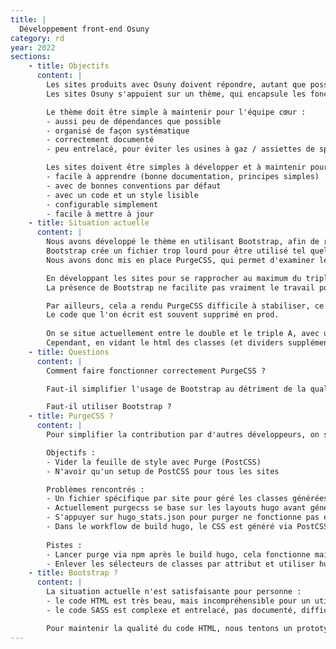 ```yaml
---
title: |
  Développement front-end Osuny
category: rd
year: 2022
sections:
    - title: Objectifs
      content: |
        Les sites produits avec Osuny doivent répondre, autant que possible, aux critères énoncés dans l'article [Qualité frontend : à la recherche du AAA](https://lab.noesya.coop/2022/qualite-front).
        Les sites Osuny s'appuient sur un thème, qui encapsule les fonctionnalités et les bonnes pratiques d'accessibilité et d'éco-conception.

        Le thème doit être simple à maintenir pour l'équipe cœur :
        - aussi peu de dépendances que possible 
        - organisé de façon systématique
        - correctement documenté
        - peu entrelacé, pour éviter les usines à gaz / assiettes de spaghetti

        Les sites doivent être simples à développer et à maintenir pour toute la communauté :
        - facile à apprendre (bonne documentation, principes simples)
        - avec de bonnes conventions par défaut
        - avec un code et un style lisible
        - configurable simplement
        - facile à mettre à jour
    - title: Situation actuelle
      content: |
        Nous avons développé le thème en utilisant Bootstrap, afin de rendre l'adoption facile.
        Bootstrap crée un fichier trop lourd pour être utilisé tel quel. 
        Nous avons donc mis en place PurgeCSS, qui permet d'examiner le code HTML, de lister les classes nécessaires et de supprimer le CSS inutile.

        En développant les sites pour se rapprocher au maximum du triple A, nous avons enlevé le balisage Bootstrap.
        La présence de Bootstrap ne facilite pas vraiment le travail pour les développeurs tiers.

        Par ailleurs, cela a rendu PurgeCSS difficile à stabiliser, ce qui crée une situation instable en production.
        Le code que l'on écrit est souvent supprimé en prod.
        
        On se situe actuellement entre le double et le triple A, avec un code HTML léger, assez pur, et sémantique. 
        Cependant, en vidant le html des classes (et dividers supplémentaires) Bootstrap, via l'usage d'extends et des mixins sass, le style s'en trouve moins lisible donc moins maintenable.
    - title: Questions
      content: |
        Comment faire fonctionner correctement PurgeCSS ?

        Faut-il simplifier l'usage de Bootstrap au détriment de la qualité du HTML pour favoriser la maintenabilité et l'accès aux autres développeurs ?

        Faut-il utiliser Bootstrap ?
    - title: PurgeCSS ?
      content: |
        Pour simplifier la contribution par d'autres développeurs, on s'appuie sur Bootstrap. Mais pour optimiser, on allège le poid de la feuille de style avec Purge.

        Objectifs : 
        - Vider la feuille de style avec Purge (PostCSS)
        - N'avoir qu'un setup de PostCSS pour tous les sites

        Problèmes rencontrés : 
        - Un fichier spécifique par site pour géré les classes générées spécifiques
        - Actuellement purgecss se base sur les layouts hugo avant génération
        - S'appuyer sur hugo_stats.json pour purger ne fonctionne pas en l'état car nous utilisons des sélecteurs CSS s'appuyant sur les attributs html (exemple : header[role="banner"])
        - Dans le workflow de build hugo, le CSS est généré via PostCSS en même temps que le build du HTML, ça ne permet pas de s'appuyer sur le build (/public) html final pour lancer un purge.
        
        Pistes : 
        - Lancer purge via npm après le build hugo, cela fonctionne mais cela peut rallonger le temps de compilation total (en fonction de la quantité de fichiers html générés)
        - Enlever les sélecteurs de classes par attribut et utiliser hugo_stats.json pour purger.
    - title: Bootstrap ?
      content: |
        La situation actuelle n'est satisfaisante pour personne :
        - le code HTML est très beau, mais incompréhensible pour un utilisateur de Bootstrap
        - le code SASS est complexe et entrelacé, pas documenté, difficile à utiliser pour tout le monde

        Pour maintenir la qualité du code HTML, nous tentons un prototype sans Bootstrap, avec du code SASS custom.
---
```

